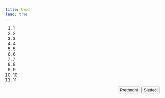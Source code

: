 ```yaml
---
title: Uvod
lead: true
---
```

<script type="text/javascript">
$(document).ready(function() { .post-content
    $("#mm-2").click();
 });   
</script>

<ol class="progtrckr" data-progtrckr-steps="11">
    <li class="progtrckr-done">1</li>
    <li class="progtrckr-todo">2</li>
    <li class="progtrckr-todo">3</li>
    <li class="progtrckr-todo">4</li>
    <li class="progtrckr-todo">5</li>
    <li class="progtrckr-todo">6</li>
    <li class="progtrckr-todo">7</li>
    <li class="progtrckr-todo">8</li>
    <li class="progtrckr-todo">9</li>
    <li class="progtrckr-todo">10</li>
    <li class="progtrckr-todo">11</li>
</ol>
<div id="next_prev_buttons" class="post-content">
    <button id="next" style="float: right;">Sledeći</button>
    <button id="prev" style="float: right; margin-right: 5px;">Prethodni</button>
  </div>